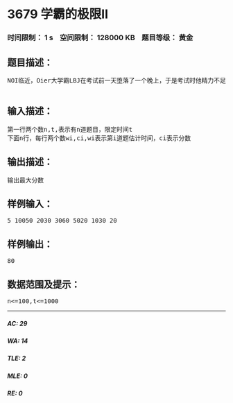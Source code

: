 # 3679 学霸的极限Ⅱ   
### 时间限制： 1 s&nbsp;&nbsp;&nbsp;&nbsp;空间限制： 128000 KB&nbsp;&nbsp;&nbsp;&nbsp;题目等级： 黄金  
## 题目描述：  

<pre>
NOI临近，Oier大学霸LBJ在考试前一天堕落了一个晚上，于是考试时他精力不足，学霸气息萎靡，不能AC所有题目。然而他想在规定的考试时间内水过尽可能多的测试点，所以想请你帮忙。LBJ能对每道题估算AC大慨要花的时间，且题目有难有易，分数各不相同，LBJ一定能在估计时间内AC，请你帮他算出他能达到的分数的极限。  

</pre>
  
  
## 输入描述：  

<pre>
第一行两个数n,t,表示有n道题目，限定时间t  
下面n行，每行两个数wi,ci,wi表示第i道题估计时间，ci表示分数
</pre>
  
  
## 输出描述：  

<pre>
输出最大分数
</pre>
  
  
## 样例输入：  

<pre>
5 10050 2030 3060 5020 1030 20
</pre>
  
  
## 样例输出：  

<pre>
80
</pre>
  
  
## 数据范围及提示：  

<pre>
n<=100,t<=1000
</pre>
  
  
***  

##### AC: 29  
##### WA: 14  
##### TLE: 2  
##### MLE: 0  
##### RE: 0  
